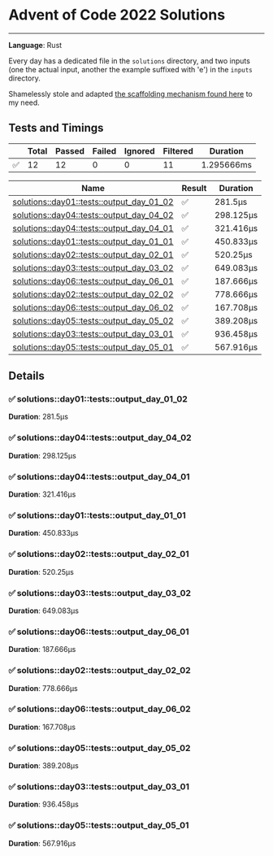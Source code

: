 # Advent of Code 2022 Solutions
---
**Language**: Rust

Every day has a dedicated file in the `solutions` directory, and two inputs (one the actual input, another the example suffixed with 'e') in the `inputs` directory.

Shamelessly stole and adapted [the scaffolding mechanism found here](https://github.com/fspoettel/advent-of-code-rust) to my need.

## Tests and Timings
| | Total | Passed | Failed | Ignored | Filtered | Duration |
| --- | ----- | -------| ------ | ------- | -------- | -------- |
| ✅ | 12 | 12 | 0 | 0 | 11 | 1.295666ms |




| Name | Result | Duration |
| ---- | ------ | -------- |
| [solutions::day01::tests::output_day_01_02](#solutionsday01testsoutput_day_01_02) | ✅ | 281.5µs | 
| [solutions::day04::tests::output_day_04_02](#solutionsday04testsoutput_day_04_02) | ✅ | 298.125µs | 
| [solutions::day04::tests::output_day_04_01](#solutionsday04testsoutput_day_04_01) | ✅ | 321.416µs | 
| [solutions::day01::tests::output_day_01_01](#solutionsday01testsoutput_day_01_01) | ✅ | 450.833µs | 
| [solutions::day02::tests::output_day_02_01](#solutionsday02testsoutput_day_02_01) | ✅ | 520.25µs | 
| [solutions::day03::tests::output_day_03_02](#solutionsday03testsoutput_day_03_02) | ✅ | 649.083µs | 
| [solutions::day06::tests::output_day_06_01](#solutionsday06testsoutput_day_06_01) | ✅ | 187.666µs | 
| [solutions::day02::tests::output_day_02_02](#solutionsday02testsoutput_day_02_02) | ✅ | 778.666µs | 
| [solutions::day06::tests::output_day_06_02](#solutionsday06testsoutput_day_06_02) | ✅ | 167.708µs | 
| [solutions::day05::tests::output_day_05_02](#solutionsday05testsoutput_day_05_02) | ✅ | 389.208µs | 
| [solutions::day03::tests::output_day_03_01](#solutionsday03testsoutput_day_03_01) | ✅ | 936.458µs | 
| [solutions::day05::tests::output_day_05_01](#solutionsday05testsoutput_day_05_01) | ✅ | 567.916µs | 


## Details

### ✅ solutions::day01::tests::output_day_01_02

**Duration**: 281.5µs

### ✅ solutions::day04::tests::output_day_04_02

**Duration**: 298.125µs

### ✅ solutions::day04::tests::output_day_04_01

**Duration**: 321.416µs

### ✅ solutions::day01::tests::output_day_01_01

**Duration**: 450.833µs

### ✅ solutions::day02::tests::output_day_02_01

**Duration**: 520.25µs

### ✅ solutions::day03::tests::output_day_03_02

**Duration**: 649.083µs

### ✅ solutions::day06::tests::output_day_06_01

**Duration**: 187.666µs

### ✅ solutions::day02::tests::output_day_02_02

**Duration**: 778.666µs

### ✅ solutions::day06::tests::output_day_06_02

**Duration**: 167.708µs

### ✅ solutions::day05::tests::output_day_05_02

**Duration**: 389.208µs

### ✅ solutions::day03::tests::output_day_03_01

**Duration**: 936.458µs

### ✅ solutions::day05::tests::output_day_05_01

**Duration**: 567.916µs
